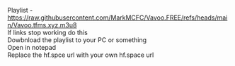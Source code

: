 Playlist - https://raw.githubusercontent.com/MarkMCFC/Vavoo.FREE/refs/heads/main/Vavoo.tfms.xyz.m3u8<br>
If links stop working do this<br>
Dowbnload the playlist to your PC or something<br>
Open in notepad<br>
Replace the hf.spce url with your own hf.space url
